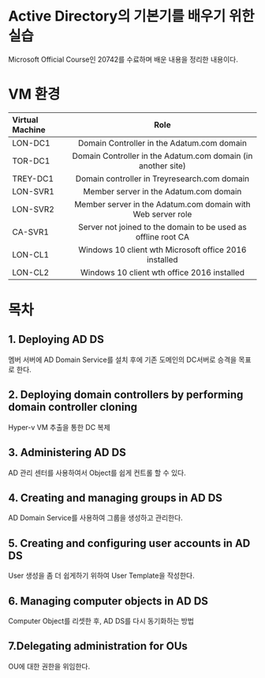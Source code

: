 # Active Directory의 기본기를 배우기 위한 실습

Microsoft Official Course인 20742를 수료하며 배운 내용을 정리한 내용이다.

# VM 환경

|Virtual Machine|Role|
|:---|:---:|
|LON-DC1|Domain Controller in the Adatum.com domain|
|TOR-DC1|Domain Controller in the Adatum.com domain (in another site)|
|TREY-DC1|Domain controller in Treyresearch.com domain|
|LON-SVR1|Member server in the Adatum.com domain|
|LON-SVR2|Member server in the Adatum.com domain with Web server role|
|CA-SVR1|Server not joined to the domain to be used as offline root CA|
|LON-CL1|Windows 10 client wth Microsoft office 2016 installed|
|LON-CL2|Windows 10 client wth office 2016 installed|


# 목차

## 1. Deploying AD DS
멤버 서버에 AD Domain Service를 설치 후에 기존 도메인의 DC서버로 승격을 목표로 한다.

## 2. Deploying domain controllers by performing domain controller cloning
Hyper-v VM 추출을 통한 DC 복제

## 3. Administering AD DS
AD 관리 센터를 사용하여서 Object를 쉽게 컨트롤 할 수 있다.

## 4. Creating and managing groups in AD DS
AD Domain Service를 사용하여 그룹을 생성하고 관리한다.

## 5. Creating and configuring user accounts in AD DS  
User 생성을 좀 더 쉽게하기 위하여 User Template을 작성한다.

## 6. Managing computer objects in AD DS  
Computer Object를 리셋한 후, AD DS를 다시 동기화하는 방법

## 7.Delegating administration for OUs
OU에 대한 권한을 위임한다.
